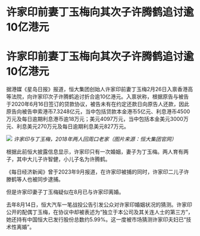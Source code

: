 # 许家印前妻丁玉梅向其次子许腾鹤追讨逾10亿港元

# 许家印前妻丁玉梅向其次子许腾鹤追讨逾10亿港元

据港媒《星岛日报》报道，恒大集团创始人许家印前妻丁玉梅2月26日入禀香港高等法院，向许家印次子许腾鹤追讨折合逾10亿港元。入禀状称，根据原告与被告于2020年6月16日签订的贷款协议，被告未有在约定还款日向原告人还款，因此原告向被告申索港币7.3248亿元，当中包括贷款本金港币5亿元、利息港币4500万元及每日逾期利息港币逾18万元；美元4097万元，当中包括本金美元3000万元、利息美元270万元及每日逾期利息美元827万元。

![](https://inews.gtimg.com/om_bt/OKmA2zWl1yBR0yOWnK_GoeOA46qhmdv8zpTxE-9S-bie8AA/1000)
_许家印与丁玉梅，2018年两人回周口老家（图片来源：恒大集团官网）_

根据此前恒大披露信息显示，许家印只有一次婚姻，妻子为丁玉梅。两人育有两子，其中大儿子许智健，小儿子名为许腾鹤。

《每日经济新闻》曾于2023年9月报道，在许家印被捕的同时，许家印二儿子许滕鹤等人也被同步逮捕。

但是许家印妻子丁玉梅疑似在8月已与许家印离婚。

去年8月14日，恒大汽车一笔战投公告引发公众对许家印婚姻状况的猜测。许家印公开的配偶丁玉梅，在协议中却被表述为“独立于本公司及其关连人士的第三方”，她还持有中国恒大已发行股份总数约5.99%。这一度被市场猜测许家印夫妇已“技术性离婚”。


